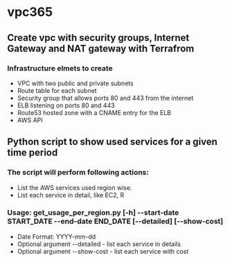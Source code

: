 # vpc365

## Create vpc with security groups, Internet Gateway and NAT gateway with Terrafrom

### Infrastructure elmets to create
- VPC with two public and private subnets
- Route table for each subnet
- Security group that allows ports 80 and 443 from the internet
- ELB listening on ports 80 and 443
- Route53 hosted zone with a CNAME entry for the ELB
- AWS API

## Python script to show used services for a given time period

### The script will perform following actions:
- List the AWS services used region wise.
- List each service in detail, like EC2, R
### Usage: get_usage_per_region.py [-h] --start-date START_DATE --end-date END_DATE [--detailed] [--show-cost]
- Date Format: YYYY-mm-dd
- Optional argument --detailed - list each service in details
- Optional argument --show-cost - list each service with cost

